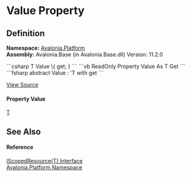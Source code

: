 # Value Property




## Definition
**Namespace:** <a href="N_Avalonia_Platform">Avalonia.Platform</a>  
**Assembly:** Avalonia.Base (in Avalonia.Base.dll) Version: 11.2.0

<Tabs groupId="api-code-preview">
<TabItem value="csharp" label="C#">
```csharp
T Value \{ get; }
```
</TabItem>
<TabItem value="vb" label="VB">
```vb
ReadOnly Property Value As T
	Get
```
</TabItem>
<TabItem value="fsharp" label="F#">
```fsharp
abstract Value : 'T with get
```
</TabItem>
</Tabs>



<a href="https://github.com/AvaloniaUI/Avalonia/tree/master/src/Avalonia.Base/Platform/IScopedResource.cs" title="View the source code">View Source</a>



#### Property Value
<a href="T_Avalonia_Platform_IScopedResource_1">T</a>

## See Also


#### Reference
<a href="T_Avalonia_Platform_IScopedResource_1">IScopedResource(T) Interface</a>  
<a href="N_Avalonia_Platform">Avalonia.Platform Namespace</a>  
